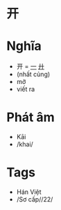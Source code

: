 # 开

# Nghĩa
* 开 = [一](一.md) [廾](廾.md)
* (nhất củng)
* mở
* viết ra

# Phát âm
* Kāi
*  /khai/

# Tags
* Hán Việt
*  /Sơ cấp//22/

<script>window.HANZI_FIELD='开';</script>
